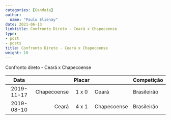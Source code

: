 ```yaml
---
categories: [Gandaia]
author:
  name: "Paulo Elienay"
date: 2021-06-13
linktitle: Confronto Direto - Ceará x Chapecoense
type:
- post
- posts
title: Confronto Direto - Ceará x Chapecoense
weight: 10
---
```

Confronto direto - Ceará x Chapecoense

|       Data       |                 |      Placar     |                 | Competição      |
|      :---:       |            ---: |      :---:      | :---            | :---            |
|    2019-11-17    |     Chapecoense |      1 x 0      | Ceará           | Brasileirão     |
|    2019-08-10    |           Ceará |      4 x 1      | Chapecoense     | Brasileirão     |
